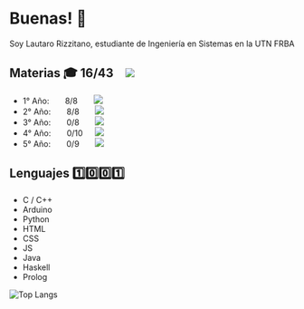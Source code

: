 # Buenas! 👋
Soy Lautaro Rizzitano, estudiante de Ingeniería en Sistemas en la UTN FRBA

## Materias 🎓 16/43 ![](https://geps.dev/progress/37)
- 1° Año:  8/8  ![](https://geps.dev/progress/100)
- 2° Año:  8/8  ![](https://geps.dev/progress/100)
- 3° Año:  0/8  ![](https://geps.dev/progress/0)
- 4° Año:  0/10  ![](https://geps.dev/progress/0)
- 5° Año:  0/9  ![](https://geps.dev/progress/0)

## Lenguajes 1️⃣0️⃣0️⃣1️⃣
- C / C++
- Arduino
- Python
- HTML
- CSS
- JS
- Java
- Haskell
- Prolog

![Top Langs](https://github-readme-stats.vercel.app/api/top-langs/?username=lrizzitano&layout=compact&theme=gruvbox)
